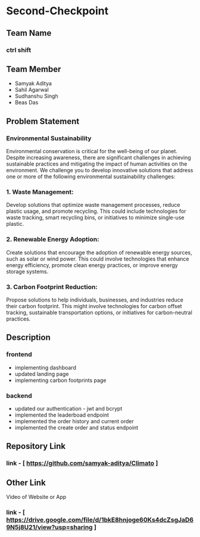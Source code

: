 # Second-Checkpoint

## Team Name
### ctrl shift

## Team Member
 * Samyak Aditya
 * Sahil Agarwal
 * Sudhanshu Singh
 * Beas Das

## Problem Statement
###	Environmental Sustainability
Environmental conservation is critical for the well-being of our planet. Despite increasing awareness, there are significant challenges in achieving sustainable practices and mitigating the impact of human activities on the environment. We challenge you to develop innovative solutions that address one or more of the following environmental sustainability challenges:
### 1.	Waste Management: 
Develop solutions that optimize waste management processes, reduce plastic usage, and promote recycling. This could include technologies for waste tracking, smart recycling bins, or initiatives to minimize single-use plastic.
### 2.	Renewable Energy Adoption: 
Create solutions that encourage the adoption of renewable energy sources, such as solar or wind power. This could involve technologies that enhance energy efficiency, promote clean energy practices, or improve energy storage systems.

### 3.	Carbon Footprint Reduction: 
Propose solutions to help individuals, businesses, and industries reduce their carbon footprint. This might involve technologies for carbon offset tracking, sustainable transportation options, or initiatives for carbon-neutral practices.



## Description
### frontend
* implementing dashboard
* updated landing page
* implementing carbon footprints page

### backend
* updated our authentication - jwt and bcrypt
* implemented the leaderboad endpoint
* implemented the order history and current order
* implemented the create order and status endpoint


## Repository Link
### link - [ https://github.com/samyak-aditya/Climato ]

## Other Link
Video of Website or App
### link - [ https://drive.google.com/file/d/1bkE8hnjoge60Ks4dcZsgJaD69N5j8U21/view?usp=sharing ]

